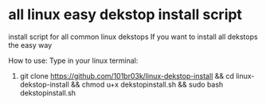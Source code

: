 # all linux easy dekstop install script
install script for all common linux dekstops
If you want to install all dekstops the easy way


How to use:
Type in your linux terminal: 
1. git clone https://github.com/101br03k/linux-dekstop-install && cd linux-dekstop-install && chmod u+x dekstopinstall.sh && sudo bash dekstopinstall.sh
